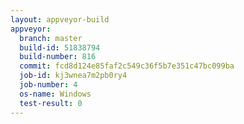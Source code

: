 ```yaml
---
layout: appveyor-build
appveyor:
  branch: master
  build-id: 51838794
  build-number: 816
  commit: fcd8d124e85faf2c549c36f5b7e351c47bc099ba
  job-id: kj3wnea7m2pb0ry4
  job-number: 4
  os-name: Windows
  test-result: 0
---
```

